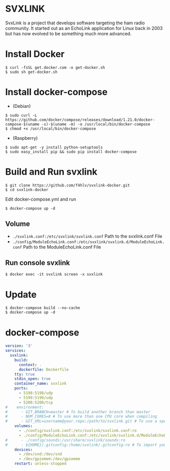 # SVXLINK #

SvxLink is a project that develops software targeting the ham radio community. It started out as an EchoLink application for Linux back in 2003 but has now evolved to be something much more advanced.

# Install Docker
```console
$ curl -fsSL get.docker.com -o get-docker.sh
$ sudo sh get-docker.sh
```

# Install docker-compose
* (Debian)
```console
$ sudo curl -L https://github.com/docker/compose/releases/download/1.21.0/docker-compose-$(uname -s)-$(uname -m) -o /usr/local/bin/docker-compose
$ chmod +x /usr/local/bin/docker-compose
```

* (Raspberry)
```console
$ sudo apt-get -y install python-setuptools
$ sudo easy_install pip && sudo pip install docker-compose
```

# Build and Run svxlink
```console
$ git clone https://github.com/f4hlv/svxlink-docker.git
$ cd svxlink-docker
```
Edit docker-compose.yml and run
```console
$ docker-compose up -d
```
## Volume
- `./svxlink.conf:/etc/svxlink/svxlink.conf` Path to the svxlink.conf File
- `./config/ModuleEchoLink.conf:/etc/svxlink/svxlink.d/ModuleEchoLink.conf` Path to the ModuleEchoLink.conf File
## Run console svxlink
```console
$ docker exec -it svxlink screen -x svxlink
```
# Update
```console
$ docker-compose build --no-cache
$ docker-compose up -d
```

# docker-compose
```yml
version: '3'
services:
  svxlink:
    build:
      context: .
      dockerfile: Dockerfile
    tty: true
    stdin_open: true
    container_name: svxlink
    ports:
      - 5198:5198/udp
      - 5199:5199/udp
      - 5200:5200/tcp
#    environment:
#      - GIT_BRANCH=master # To build another branch than master
#      - NUM_CORES=8 # To use more than one CPU core when compiling
#      - GIT_URL=username@your.repo:/path/to/svxlink.git # To use a specific git repositoty instead of the default one
    volumes:
      - ./config/svxlink.conf:/etc/svxlink/svxlink.conf:ro
      - ./config/ModuleEchoLink.conf:/etc/svxlink/svxlink.d/ModuleEchoLink.conf:ro
#      - ./config/sounds:/usr/share/svxlink/sounds:ro
#      - ${HOME}/.gitconfig:/home/svxlink/.gitconfig:ro # To import your git config add (mileage may vary)
    devices:
      - /dev/snd:/dev/snd
      - /dev/gpiomem:/dev/gpiomem
    restart: unless-stopped
```

